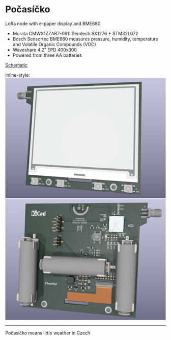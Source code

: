 # Počasíčko

LoRa node with e-paper display and BME680
- Murata CMWX1ZZABZ-091: Semtech SX1276 + STM32L072
- Bosch Sensortec BME680 measures pressure, humidity, temperature and Volatile Organic Compounds (VOC)
- Waveshare 4.2" EPD 400x300
- Powered from three AA batteries

[Schematic](./pcb/revision_1/pocasicko-schematic.pdf)

Inline-style: 
![Front pcb render](./pcb/revision_1/render-top.png)
![Back pcb render](./pcb/revision_1/render-bottom.png)

---
Počasíčko means little weather in Czech
